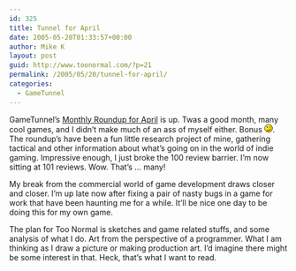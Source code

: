 ```yaml
---
id: 325
title: Tunnel for April
date: 2005-05-20T01:33:57+00:00
author: Mike K
layout: post
guid: http://www.toonormal.com/?p=21
permalink: /2005/05/20/tunnel-for-april/
categories:
  - GameTunnel
---
```

GameTunnel&#8217;s [Monthly Roundup for April](http://www.gametunnel.com/html/section-viewarticle-112.html) is up. Twas a good month, many cool games, and I didn&#8217;t make much of an ass of myself either. Bonus  <img src='/wp-includes/images/smilies/icon_wink.gif' alt=';)' class='wp-smiley' />. The roundup&#8217;s have been a fun little research project of mine, gathering tactical and other information about what&#8217;s going on in the world of indie gaming. Impressive enough, I just broke the 100 review barrier. I&#8217;m now sitting at 101 reviews. Wow. That&#8217;s &#8230; many!

My break from the commercial world of game development draws closer and closer. I&#8217;m up late now after fixing a pair of nasty bugs in a game for work that have been haunting me for a while. It&#8217;ll be nice one day to be doing this for my own game.

The plan for Too Normal is sketches and game related stuffs, and some analysis of what I do. Art from the perspective of a programmer. What I am thinking as I draw a picture or making production art. I&#8217;d imagine there might be some interest in that. Heck, that&#8217;s what I want to read.